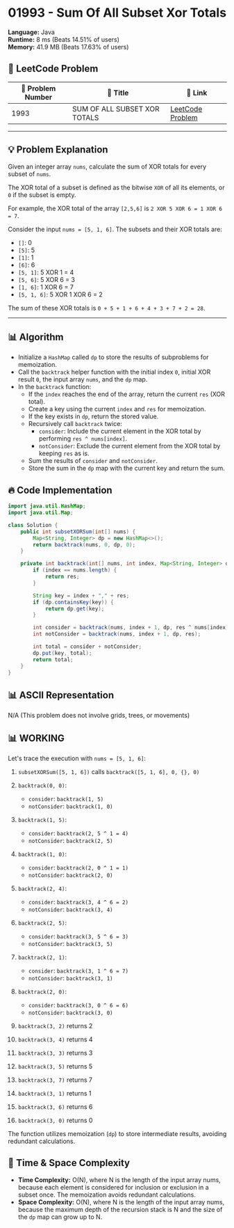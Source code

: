 # 01993 - Sum Of All Subset Xor Totals
    
**Language:** Java  
**Runtime:** 8 ms (Beats 14.51% of users)  
**Memory:** 41.9 MB (Beats 17.63% of users)  

## 📝 **LeetCode Problem**

| 🔢 Problem Number | 📌 Title                        | 🔗 Link                                                                  |
| ------------------ | ------------------------------- | ------------------------------------------------------------------------- |
| 1993               | SUM OF ALL SUBSET XOR TOTALS | [LeetCode Problem](https://leetcode.com/problems/sum-of-all-subset-xor-totals/) |

---

## 💡 **Problem Explanation**

Given an integer array `nums`, calculate the sum of XOR totals for every subset of `nums`.

The XOR total of a subset is defined as the bitwise `XOR` of all its elements, or `0` if the subset is empty.

For example, the XOR total of the array `[2,5,6]` is `2 XOR 5 XOR 6 = 1 XOR 6 = 7`.

Consider the input `nums = [5, 1, 6]`. The subsets and their XOR totals are:

- `[]`: 0
- `[5]`: 5
- `[1]`: 1
- `[6]`: 6
- `[5, 1]`: 5 XOR 1 = 4
- `[5, 6]`: 5 XOR 6 = 3
- `[1, 6]`: 1 XOR 6 = 7
- `[5, 1, 6]`: 5 XOR 1 XOR 6 = 2

The sum of these XOR totals is `0 + 5 + 1 + 6 + 4 + 3 + 7 + 2 = 28`.

---

## 📊 **Algorithm**

*   Initialize a `HashMap` called `dp` to store the results of subproblems for memoization.
*   Call the `backtrack` helper function with the initial index `0`, initial XOR result `0`, the input array `nums`, and the `dp` map.
*   In the `backtrack` function:
    *   If the `index` reaches the end of the array, return the current `res` (XOR total).
    *   Create a key using the current `index` and `res` for memoization.
    *   If the key exists in `dp`, return the stored value.
    *   Recursively call `backtrack` twice:
        *   `consider`: Include the current element in the XOR total by performing `res ^ nums[index]`.
        *   `notConsider`: Exclude the current element from the XOR total by keeping `res` as is.
    *   Sum the results of `consider` and `notConsider`.
    *   Store the sum in the `dp` map with the current key and return the sum.

## 🔥 **Code Implementation**

```java
import java.util.HashMap;
import java.util.Map;

class Solution {
    public int subsetXORSum(int[] nums) {
        Map<String, Integer> dp = new HashMap<>();
        return backtrack(nums, 0, dp, 0);
    }

    private int backtrack(int[] nums, int index, Map<String, Integer> dp, int res) {
        if (index == nums.length) {
            return res;
        }

        String key = index + "," + res;
        if (dp.containsKey(key)) {
            return dp.get(key);
        }

        int consider = backtrack(nums, index + 1, dp, res ^ nums[index]);
        int notConsider = backtrack(nums, index + 1, dp, res);

        int total = consider + notConsider;
        dp.put(key, total);
        return total;
    }
}
```

## 📊 **ASCII Representation**

N/A (This problem does not involve grids, trees, or movements)

## 📊 **WORKING**

Let's trace the execution with `nums = [5, 1, 6]`:

1.  `subsetXORSum([5, 1, 6])` calls `backtrack([5, 1, 6], 0, {}, 0)`
2.  `backtrack(0, 0)`:
    *   `consider`: `backtrack(1, 5)`
    *   `notConsider`: `backtrack(1, 0)`
3.  `backtrack(1, 5)`:
    *   `consider`: `backtrack(2, 5 ^ 1 = 4)`
    *   `notConsider`: `backtrack(2, 5)`
4.  `backtrack(1, 0)`:
    *   `consider`: `backtrack(2, 0 ^ 1 = 1)`
    *   `notConsider`: `backtrack(2, 0)`
5.  `backtrack(2, 4)`:
    *   `consider`: `backtrack(3, 4 ^ 6 = 2)`
    *   `notConsider`: `backtrack(3, 4)`
6.  `backtrack(2, 5)`:
    *   `consider`: `backtrack(3, 5 ^ 6 = 3)`
    *   `notConsider`: `backtrack(3, 5)`
7. `backtrack(2, 1)`:
    *   `consider`: `backtrack(3, 1 ^ 6 = 7)`
    *   `notConsider`: `backtrack(3, 1)`
8. `backtrack(2, 0)`:
    *   `consider`: `backtrack(3, 0 ^ 6 = 6)`
    *   `notConsider`: `backtrack(3, 0)`

9. `backtrack(3, 2)` returns 2
10. `backtrack(3, 4)` returns 4
11. `backtrack(3, 3)` returns 3
12. `backtrack(3, 5)` returns 5
13. `backtrack(3, 7)` returns 7
14. `backtrack(3, 1)` returns 1
15. `backtrack(3, 6)` returns 6
16. `backtrack(3, 0)` returns 0

The function utilizes memoization (`dp`) to store intermediate results, avoiding redundant calculations.

## 🚀 **Time & Space Complexity**

*   **Time Complexity:**  O(N), where N is the length of the input array nums, because each element is considered for inclusion or exclusion in a subset once. The memoization avoids redundant calculations.
*   **Space Complexity:** O(N), where N is the length of the input array nums, because the maximum depth of the recursion stack is N and the size of the `dp` map can grow up to N.
    
